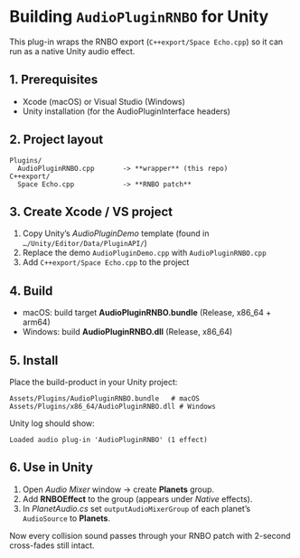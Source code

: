 # Building `AudioPluginRNBO` for Unity

This plug-in wraps the RNBO export (`C++export/Space Echo.cpp`) so it can run as a native Unity audio effect.

## 1. Prerequisites
* Xcode (macOS) or Visual Studio (Windows)
* Unity installation (for the AudioPluginInterface headers)

## 2. Project layout
```
Plugins/
  AudioPluginRNBO.cpp       -> **wrapper** (this repo)
C++export/
  Space Echo.cpp            -> **RNBO patch**
```

## 3. Create Xcode / VS project
1. Copy Unity’s *AudioPluginDemo* template (found in `…/Unity/Editor/Data/PluginAPI/`)
2. Replace the demo `AudioPluginDemo.cpp` with `AudioPluginRNBO.cpp`
3. Add `C++export/Space Echo.cpp` to the project

## 4. Build
* macOS: build target **AudioPluginRNBO.bundle** (Release, x86_64 + arm64)
* Windows: build **AudioPluginRNBO.dll** (Release, x86_64)

## 5. Install
Place the build-product in your Unity project:
```
Assets/Plugins/AudioPluginRNBO.bundle   # macOS
Assets/Plugins/x86_64/AudioPluginRNBO.dll # Windows
```
Unity log should show:
```
Loaded audio plug-in 'AudioPluginRNBO' (1 effect)
```

## 6. Use in Unity
1. Open *Audio Mixer* window -> create **Planets** group.
2. Add **RNBOEffect** to the group (appears under *Native* effects).
3. In *PlanetAudio.cs* set `outputAudioMixerGroup` of each planet’s `AudioSource` to **Planets**.

Now every collision sound passes through your RNBO patch with 2-second cross-fades still intact.
